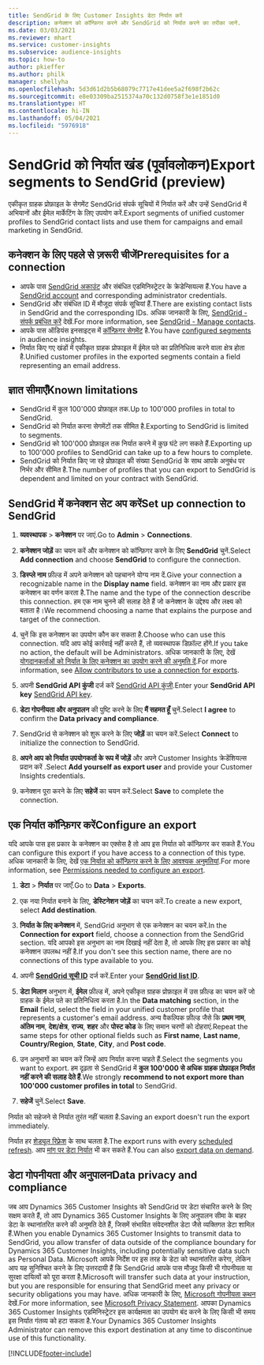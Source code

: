 ```yaml
---
title: SendGrid के लिए Customer Insights डेटा निर्यात करें
description: कनेक्शन को कॉन्फ़िगर करने और SendGrid को निर्यात करने का तरीका जानें.
ms.date: 03/03/2021
ms.reviewer: mhart
ms.service: customer-insights
ms.subservice: audience-insights
ms.topic: how-to
author: pkieffer
ms.author: philk
manager: shellyha
ms.openlocfilehash: 5d3d61d2b5b68079c7717e41dee5a2f698f2b62c
ms.sourcegitcommit: e8e03309ba2515374a70c132d0758f3e1e1851d0
ms.translationtype: HT
ms.contentlocale: hi-IN
ms.lasthandoff: 05/04/2021
ms.locfileid: "5976918"
---
```

# <a name="export-segments-to-sendgrid-preview"></a><span data-ttu-id="1e6d7-103">SendGrid को निर्यात खंड (पूर्वावलोकन)</span><span class="sxs-lookup"><span data-stu-id="1e6d7-103">Export segments to SendGrid (preview)</span></span>

<span data-ttu-id="1e6d7-104">एकीकृत ग्राहक प्रोफ़ाइल के सेगमेंट SendGrid संपर्क सूचियों में निर्यात करें और उन्हें SendGrid में अभियानों और ईमेल मार्केटिंग के लिए उपयोग करें.</span><span class="sxs-lookup"><span data-stu-id="1e6d7-104">Export segments of unified customer profiles to SendGrid contact lists and use them for campaigns and email marketing in SendGrid.</span></span> 

## <a name="prerequisites-for-a-connection"></a><span data-ttu-id="1e6d7-105">कनेक्शन के लिए पहले से ज़रूरी चीजें</span><span class="sxs-lookup"><span data-stu-id="1e6d7-105">Prerequisites for a connection</span></span>

-   <span data-ttu-id="1e6d7-106">आपके पास [SendGrid अकाउंट](https://sendgrid.com/) और संबंधित एडमिनिस्ट्रेटर के क्रेडेन्सियल्स हैं.</span><span class="sxs-lookup"><span data-stu-id="1e6d7-106">You have a [SendGrid account](https://sendgrid.com/) and corresponding administrator credentials.</span></span>
-   <span data-ttu-id="1e6d7-107">SendGrid और संबंधित ID में मौजूदा संपर्क सूचियां हैं.</span><span class="sxs-lookup"><span data-stu-id="1e6d7-107">There are existing contact lists in SendGrid and the corresponding IDs.</span></span> <span data-ttu-id="1e6d7-108">अधिक जानकारी के लिए, [SendGrid - संपर्क प्रबंधित करें](https://sendgrid.com/docs/ui/managing-contacts/create-and-manage-contacts/#manage-contacts) देखें.</span><span class="sxs-lookup"><span data-stu-id="1e6d7-108">For more information, see [SendGrid - Manage contacts](https://sendgrid.com/docs/ui/managing-contacts/create-and-manage-contacts/#manage-contacts).</span></span>
-   <span data-ttu-id="1e6d7-109">आपके पास ऑडियंस इनसाइट्स में [कॉन्फ़िगर सेगमेंट](segments.md) है.</span><span class="sxs-lookup"><span data-stu-id="1e6d7-109">You have [configured segments](segments.md) in audience insights.</span></span>
-   <span data-ttu-id="1e6d7-110">निर्यात किए गए खंडों में एकीकृत ग्राहक प्रोफाइल में ईमेल पते का प्रतिनिधित्व करने वाला क्षेत्र होता है.</span><span class="sxs-lookup"><span data-stu-id="1e6d7-110">Unified customer profiles in the exported segments contain a field representing an email address.</span></span>

## <a name="known-limitations"></a><span data-ttu-id="1e6d7-111">ज्ञात सीमाएँ</span><span class="sxs-lookup"><span data-stu-id="1e6d7-111">Known limitations</span></span>

- <span data-ttu-id="1e6d7-112">SendGrid में कुल 100'000 प्रोफ़ाइल तक.</span><span class="sxs-lookup"><span data-stu-id="1e6d7-112">Up to 100'000 profiles in total to SendGrid.</span></span>
- <span data-ttu-id="1e6d7-113">SendGrid को निर्यात करना सेगमेंटों तक सीमित है.</span><span class="sxs-lookup"><span data-stu-id="1e6d7-113">Exporting to SendGrid is limited to segments.</span></span>
- <span data-ttu-id="1e6d7-114">SendGrid को 100'000 प्रोफ़ाइल तक निर्यात करने में कुछ घंटे लग सकते हैं.</span><span class="sxs-lookup"><span data-stu-id="1e6d7-114">Exporting up to 100'000 profiles to SendGrid can take up to a few hours to complete.</span></span> 
- <span data-ttu-id="1e6d7-115">SendGrid को निर्यात किए जा रहे प्रोफ़ाइल की संख्या SendGrid के साथ आपके अनुबंध पर निर्भर और सीमित है.</span><span class="sxs-lookup"><span data-stu-id="1e6d7-115">The number of profiles that you can export to SendGrid is dependent and limited on your contract with SendGrid.</span></span>

## <a name="set-up-connection-to-sendgrid"></a><span data-ttu-id="1e6d7-116">SendGrid में कनेक्शन सेट अप करें</span><span class="sxs-lookup"><span data-stu-id="1e6d7-116">Set up connection to SendGrid</span></span>

1. <span data-ttu-id="1e6d7-117">**व्यवस्थापक** > **कनेक्शन** पर जाएं.</span><span class="sxs-lookup"><span data-stu-id="1e6d7-117">Go to **Admin** > **Connections**.</span></span>

1. <span data-ttu-id="1e6d7-118">**कनेक्शन जोड़ें** का चयन करें और कनेक्शन को कॉन्फ़िगर करने के लिए **SendGrid** चुनें.</span><span class="sxs-lookup"><span data-stu-id="1e6d7-118">Select **Add connection** and choose **SendGrid** to configure the connection.</span></span>

1. <span data-ttu-id="1e6d7-119">**डिस्प्ले नाम** फ़ील्ड में अपने कनेक्शन को पहचानने योग्य नाम दें.</span><span class="sxs-lookup"><span data-stu-id="1e6d7-119">Give your connection a recognizable name in the **Display name** field.</span></span> <span data-ttu-id="1e6d7-120">कनेक्शन का नाम और प्रकार इस कनेक्शन का वर्णन करता है.</span><span class="sxs-lookup"><span data-stu-id="1e6d7-120">The name and the type of the connection describe this connection.</span></span> <span data-ttu-id="1e6d7-121">हम एक नाम चुनने की सलाह देते हैं जो कनेक्शन के उद्देश्य और लक्ष्य को बताता है।</span><span class="sxs-lookup"><span data-stu-id="1e6d7-121">We recommend choosing a name that explains the purpose and target of the connection.</span></span>

1. <span data-ttu-id="1e6d7-122">चुनें कि इस कनेक्शन का उपयोग कौन कर सकता है.</span><span class="sxs-lookup"><span data-stu-id="1e6d7-122">Choose who can use this connection.</span></span> <span data-ttu-id="1e6d7-123">यदि आप कोई कार्रवाई नहीं करते हैं, तो व्यवस्थापक डिफ़ॉल्ट होंगे.</span><span class="sxs-lookup"><span data-stu-id="1e6d7-123">If you take no action, the default will be Administrators.</span></span> <span data-ttu-id="1e6d7-124">अधिक जानकारी के लिए, देखें [योगदानकर्ताओं को निर्यात के लिए कनेक्शन का उपयोग करने की अनुमति दें](connections.md#allow-contributors-to-use-a-connection-for-exports).</span><span class="sxs-lookup"><span data-stu-id="1e6d7-124">For more information, see [Allow contributors to use a connection for exports](connections.md#allow-contributors-to-use-a-connection-for-exports).</span></span>

1. <span data-ttu-id="1e6d7-125">अपनी **SendGrid API कुंजी** दर्ज करें [SendGrid API कुंजी](https://sendgrid.com/docs/ui/account-and-settings/api-keys/).</span><span class="sxs-lookup"><span data-stu-id="1e6d7-125">Enter your **SendGrid API key** [SendGrid API key](https://sendgrid.com/docs/ui/account-and-settings/api-keys/).</span></span>

1. <span data-ttu-id="1e6d7-126">**डेटा गोपनीयता और अनुपालन** की पुष्टि करने के लिए **मैं सहमत हूँ** चुनें.</span><span class="sxs-lookup"><span data-stu-id="1e6d7-126">Select **I agree** to confirm the **Data privacy and compliance**.</span></span>

1. <span data-ttu-id="1e6d7-127">SendGrid से कनेक्शन को शुरू करने के लिए **जोड़ें** का चयन करें.</span><span class="sxs-lookup"><span data-stu-id="1e6d7-127">Select **Connect** to initialize the connection to SendGrid.</span></span>

1. <span data-ttu-id="1e6d7-128">**अपने आप को निर्यात उपयोगकर्ता के रूप में जोड़ें** और अपने Customer Insights क्रेडेंशियल्स प्रदान करें .</span><span class="sxs-lookup"><span data-stu-id="1e6d7-128">Select **Add yourself as export user** and provide your Customer Insights credentials.</span></span>

1. <span data-ttu-id="1e6d7-129">कनेक्शन पूरा करने के लिए **सहेजें** का चयन करें.</span><span class="sxs-lookup"><span data-stu-id="1e6d7-129">Select **Save** to complete the connection.</span></span>

## <a name="configure-an-export"></a><span data-ttu-id="1e6d7-130">एक निर्यात कॉन्फ़िगर करें</span><span class="sxs-lookup"><span data-stu-id="1e6d7-130">Configure an export</span></span>

<span data-ttu-id="1e6d7-131">यदि आपके पास इस प्रकार के कनेक्शन का एक्सेस है तो आप इस निर्यात को कॉन्फ़िगर कर सकते हैं.</span><span class="sxs-lookup"><span data-stu-id="1e6d7-131">You can configure this export if you have access to a connection of this type.</span></span> <span data-ttu-id="1e6d7-132">अधिक जानकारी के लिए, देखें [एक निर्यात को कॉन्फ़िगर करने के लिए आवश्यक अनुमतियां](export-destinations.md#set-up-a-new-export).</span><span class="sxs-lookup"><span data-stu-id="1e6d7-132">For more information, see [Permissions needed to configure an export](export-destinations.md#set-up-a-new-export).</span></span>

1. <span data-ttu-id="1e6d7-133">**डेटा** > **निर्यात** पर जाएँ.</span><span class="sxs-lookup"><span data-stu-id="1e6d7-133">Go to **Data** > **Exports**.</span></span>

1. <span data-ttu-id="1e6d7-134">एक नया निर्यात बनाने के लिए, **डेस्टिनेशन जोड़ें** का चयन करें.</span><span class="sxs-lookup"><span data-stu-id="1e6d7-134">To create a new export, select **Add destination**.</span></span>

1. <span data-ttu-id="1e6d7-135">**निर्यात के लिए कनेक्शन** में, SendGrid अनुभाग से एक कनेक्शन का चयन करें.</span><span class="sxs-lookup"><span data-stu-id="1e6d7-135">In the **Connection for export** field, choose a connection from the SendGrid section.</span></span> <span data-ttu-id="1e6d7-136">यदि आपको इस अनुभाग का नाम दिखाई नहीं देता है, तो आपके लिए इस प्रकार का कोई कनेक्शन उपलब्ध नहीं है.</span><span class="sxs-lookup"><span data-stu-id="1e6d7-136">If you don't see this section name, there are no connections of this type available to you.</span></span>

1. <span data-ttu-id="1e6d7-137">अपनी **[SendGrid सूची ID](https://sendgrid.com/docs/ui/managing-contacts/create-and-manage-contacts/#manage-contacts)** दर्ज करें.</span><span class="sxs-lookup"><span data-stu-id="1e6d7-137">Enter your **[SendGrid list ID](https://sendgrid.com/docs/ui/managing-contacts/create-and-manage-contacts/#manage-contacts)**.</span></span>

1. <span data-ttu-id="1e6d7-138">**डेटा मिलान** अनुभाग में, **ईमेल** फ़ील्ड में, अपने एकीकृत ग्राहक प्रोफ़ाइल में उस फ़ील्ड का चयन करें जो ग्राहक के ईमेल पते का प्रतिनिधित्व करता है.</span><span class="sxs-lookup"><span data-stu-id="1e6d7-138">In the **Data matching** section, in the **Email** field, select the field in your unified customer profile that represents a customer's email address.</span></span> <span data-ttu-id="1e6d7-139">अन्य वैकल्पिक फ़ील्ड जैसे कि **प्रथम नाम**, **अंतिम नाम**, **देश/क्षेत्र**, **राज्य**, **शहर** और **पोस्ट कोड** के लिए समान चरणों को दोहराएं.</span><span class="sxs-lookup"><span data-stu-id="1e6d7-139">Repeat the same steps for other optional fields such as **First name**, **Last name**, **Country/Region**, **State**, **City**, and **Post code**.</span></span>

1. <span data-ttu-id="1e6d7-140">उन अनुभागों का चयन करें जिन्हें आप निर्यात करना चाहते हैं.</span><span class="sxs-lookup"><span data-stu-id="1e6d7-140">Select the segments you want to export.</span></span> <span data-ttu-id="1e6d7-141">हम दृढ़ता से SendGrid में **कुल 100'000 से अधिक ग्राहक प्रोफ़ाइल निर्यात नहीं करने की सलाह देते हैं**.</span><span class="sxs-lookup"><span data-stu-id="1e6d7-141">We strongly **recommend to not export more than 100'000 customer profiles in total** to SendGrid.</span></span> 

1. <span data-ttu-id="1e6d7-142">**सहेजें** चुनें.</span><span class="sxs-lookup"><span data-stu-id="1e6d7-142">Select **Save**.</span></span>

<span data-ttu-id="1e6d7-143">निर्यात को सहेजने से निर्यात तुरंत नहीं चलता है.</span><span class="sxs-lookup"><span data-stu-id="1e6d7-143">Saving an export doesn't run the export immediately.</span></span>

<span data-ttu-id="1e6d7-144">निर्यात हर [शेड्यूल रिफ़्रेश](system.md#schedule-tab) के साथ चलता है.</span><span class="sxs-lookup"><span data-stu-id="1e6d7-144">The export runs with every [scheduled refresh](system.md#schedule-tab).</span></span> <span data-ttu-id="1e6d7-145">आप [मांग पर डेटा निर्यात](export-destinations.md#run-exports-on-demand) भी कर सकते हैं.</span><span class="sxs-lookup"><span data-stu-id="1e6d7-145">You can also [export data on demand](export-destinations.md#run-exports-on-demand).</span></span> 

## <a name="data-privacy-and-compliance"></a><span data-ttu-id="1e6d7-146">डेटा गोपनीयता और अनुपालन</span><span class="sxs-lookup"><span data-stu-id="1e6d7-146">Data privacy and compliance</span></span>

<span data-ttu-id="1e6d7-147">जब आप Dynamics 365 Customer Insights को SendGrid पर डेटा संचारित करने के लिए सक्षम करते हैं, तो आप Dynamics 365 Customer Insights के लिए अनुपालन सीमा के बाहर डेटा के स्थानांतरित करने की अनुमति देते हैं, जिसमें संभावित संवेदनशील डेटा जैसे व्यक्तिगत डेटा शामिल हैं.</span><span class="sxs-lookup"><span data-stu-id="1e6d7-147">When you enable Dynamics 365 Customer Insights to transmit data to SendGrid, you allow transfer of data outside of the compliance boundary for Dynamics 365 Customer Insights, including potentially sensitive data such as Personal Data.</span></span> <span data-ttu-id="1e6d7-148">Microsoft आपके निर्देश पर इस तरह के डेटा को स्थानांतरित करेगा, लेकिन आप यह सुनिश्चित करने के लिए उत्तरदायी हैं कि SendGrid आपके पास मौजूद किसी भी गोपनीयता या सुरक्षा दायित्वों को पूरा करता है.</span><span class="sxs-lookup"><span data-stu-id="1e6d7-148">Microsoft will transfer such data at your instruction, but you are responsible for ensuring that SendGrid meet any privacy or security obligations you may have.</span></span> <span data-ttu-id="1e6d7-149">अधिक जानकारी के लिए, [Microsoft गोपनीयता कथन](https://go.microsoft.com/fwlink/?linkid=396732) देखें.</span><span class="sxs-lookup"><span data-stu-id="1e6d7-149">For more information, see [Microsoft Privacy Statement](https://go.microsoft.com/fwlink/?linkid=396732).</span></span>
<span data-ttu-id="1e6d7-150">आपका Dynamics 365 Customer Insights एडमिनिस्ट्रेटर इस कार्यक्षमता का उपयोग बंद करने के लिए किसी भी समय इस निर्यात गंतव्य को हटा सकता है.</span><span class="sxs-lookup"><span data-stu-id="1e6d7-150">Your Dynamics 365 Customer Insights Administrator can remove this export destination at any time to discontinue use of this functionality.</span></span>


[!INCLUDE[footer-include](../includes/footer-banner.md)]